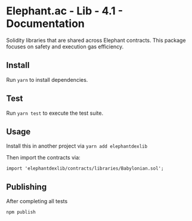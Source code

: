 # Elephant.ac - Lib - 4.1 - Documentation

Solidity libraries that are shared across Elephant contracts. This package focuses on safety and execution gas efficiency.

## Install

Run `yarn` to install dependencies.

## Test

Run `yarn test` to execute the test suite.

## Usage

Install this in another project via `yarn add elephantdexlib`

Then import the contracts via:

```solidity
import 'elephantdexlib/contracts/libraries/Babylonian.sol';

```

## Publishing 

After completing all tests 

`npm publish`
